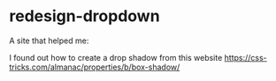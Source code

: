 # redesign-dropdown

A site that helped me:

I found out how to create a drop shadow from this website https://css-tricks.com/almanac/properties/b/box-shadow/